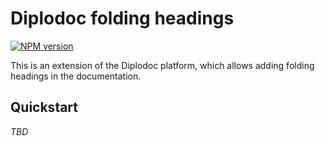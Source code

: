 # Diplodoc folding headings

[![NPM version](https://img.shields.io/npm/v/@diplodoc/folding-headings-extension.svg?style=flat)](https://www.npmjs.org/package/@diplodoc/folding-headings-extension)

This is an extension of the Diplodoc platform, which allows adding folding headings in the documentation.

## Quickstart

_TBD_
